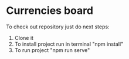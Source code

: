 # Currencies board

To check out repository just do next steps:

1. Clone it
2. To install project run in terminal "npm install"
3. To run project "npm run serve"


